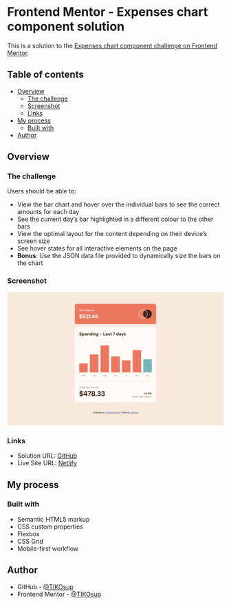 # Frontend Mentor - Expenses chart component solution

This is a solution to the [Expenses chart component challenge on Frontend Mentor](https://www.frontendmentor.io/challenges/expenses-chart-component-e7yJBUdjwt).

## Table of contents

- [Overview](#overview)
  - [The challenge](#the-challenge)
  - [Screenshot](#screenshot)
  - [Links](#links)
- [My process](#my-process)
  - [Built with](#built-with)
- [Author](#author)

## Overview

### The challenge

Users should be able to:

- View the bar chart and hover over the individual bars to see the correct amounts for each day
- See the current day’s bar highlighted in a different colour to the other bars
- View the optimal layout for the content depending on their device’s screen size
- See hover states for all interactive elements on the page
- **Bonus**: Use the JSON data file provided to dynamically size the bars on the chart

### Screenshot

![](./images/expenses-chart-desktop-screenshot.png)

### Links

- Solution URL: [GitHub](https://github.com/TIKOsup/expenses-chart-component)
- Live Site URL: [Netlify](https://heroic-truffle-bb81ed.netlify.app/)

## My process

### Built with

- Semantic HTML5 markup
- CSS custom properties
- Flexbox
- CSS Grid
- Mobile-first workflow

## Author

- GitHub - [@TIKOsup](https://github.com/TIKOsup)
- Frontend Mentor - [@TIKOsup](https://www.frontendmentor.io/profile/TIKOsup)
